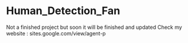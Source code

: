# Human_Detection_Fan
Not a finished project but soon it will be finished and updated
Check my website : sites.google.com/view/agent-p
